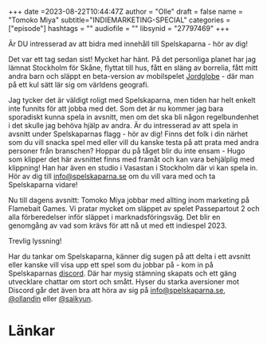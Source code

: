 +++
date =2023-08-22T10:44:47Z
author = "Olle"
draft = false
name = "Tomoko Miya"
subtitle="INDIEMARKETING-SPECIAL"
categories = ["episode"]
hashtags = ""
audiofile = ""
libsynid = "27797469"
+++

Är DU intresserad av att bidra med innehåll till Spelskaparna - hör av dig! 

Det var ett tag sedan sist! Mycket har hänt. På det personliga planet har jag lämnat Stockholm för Skåne, flyttat till  hus, fått en släng av borrelia, fått mitt andra barn och släppt en beta-version av mobilspelet [Jordglobe](https://jordglobegeo.page.link/63fF) - där man på ett kul sätt lär sig om världens geografi. 

Jag tycker det är väldigt roligt med Spelskaparna, men tiden har helt enkelt inte funnits för att jobba med det.  Som det är nu kommer jag bara sporadiskt kunna spela in avsnitt, men om det ska bli någon regelbundenhet i det skulle jag behöva hjälp av andra. Är du intresserad av att spela in avsnitt under Spelskaparnas flagg - hör av dig! Finns det folk i din närhet som du vill snacka spel med eller vill du kanske testa på att prata med andra personer från branschen? Hoppar du på tåget blir du inte ensam - Hugo som klipper det här avsnittet finns med framåt och kan vara behjälplig med klippning! Han har även en studio i Vasastan i Stockholm där vi kan spela in. Hör av dig till info@spelskaparna.se om du vill vara med och ta Spelskaparna vidare! 

Nu till dagens avsnitt: Tomoko Miya jobbar med allting inom marketing på Flamebait Games. Vi pratar mycket om släppet av spelet Passepartout 2 och alla förberedelser inför släppet i marknadsföringsväg. Det blir en genomgång av vad som krävs för att nå ut med ett indiespel 2023. 

Trevlig lyssning!

Har du tankar om Spelskaparna, känner dig sugen på att delta i ett avsnitt eller kanske vill visa upp ett spel som du jobbar på - kom in på Spelskaparnas [discord](https://discord.gg/hBHEXss). Där har mysig stämning skapats och ett gäng utvecklare chattar om stort och smått. Hyser du starka aversioner mot Discord går det även bra att höra av sig på info@spelskaparna.se, [@ollandin](https://twitter.com/ollelandin) eller [@saikyun](https://twitter.com/Saikyun).

# Länkar
